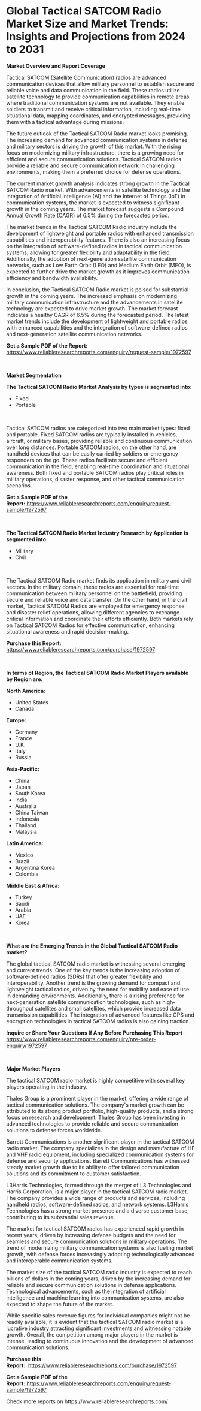 <p><h1>Global Tactical SATCOM Radio Market Size and Market Trends: Insights and Projections from 2024 to 2031</h1></p><p><strong>Market Overview and Report Coverage</strong></p>
<p><p>Tactical SATCOM (Satellite Communication) radios are advanced communication devices that allow military personnel to establish secure and reliable voice and data communication in the field. These radios utilize satellite technology to provide communication capabilities in remote areas where traditional communication systems are not available. They enable soldiers to transmit and receive critical information, including real-time situational data, mapping coordinates, and encrypted messages, providing them with a tactical advantage during missions.</p><p>The future outlook of the Tactical SATCOM Radio market looks promising. The increasing demand for advanced communication systems in defense and military sectors is driving the growth of this market. With the rising focus on modernizing military infrastructure, there is a growing need for efficient and secure communication solutions. Tactical SATCOM radios provide a reliable and secure communication network in challenging environments, making them a preferred choice for defense operations.</p><p>The current market growth analysis indicates strong growth in the Tactical SATCOM Radio market. With advancements in satellite technology and the integration of Artificial Intelligence (AI) and the Internet of Things (IoT) in communication systems, the market is expected to witness significant growth in the coming years. The market forecast suggests a Compound Annual Growth Rate (CAGR) of 6.5% during the forecasted period.</p><p>The market trends in the Tactical SATCOM Radio industry include the development of lightweight and portable radios with enhanced transmission capabilities and interoperability features. There is also an increasing focus on the integration of software-defined radios in tactical communication systems, allowing for greater flexibility and adaptability in the field. Additionally, the adoption of next-generation satellite communication networks, such as Low Earth Orbit (LEO) and Medium Earth Orbit (MEO), is expected to further drive the market growth as it improves communication efficiency and bandwidth availability.</p><p>In conclusion, the Tactical SATCOM Radio market is poised for substantial growth in the coming years. The increased emphasis on modernizing military communication infrastructure and the advancements in satellite technology are expected to drive market growth. The market forecast indicates a healthy CAGR of 6.5% during the forecasted period. The latest market trends include the development of lightweight and portable radios with enhanced capabilities and the integration of software-defined radios and next-generation satellite communication networks.</p></p>
<p><strong>Get a Sample PDF of the Report:</strong> <a href="https://www.reliableresearchreports.com/enquiry/request-sample/1972597">https://www.reliableresearchreports.com/enquiry/request-sample/1972597</a></p>
<p>&nbsp;</p>
<p><strong>Market Segmentation</strong></p>
<p><strong>The Tactical SATCOM Radio Market Analysis by types is segmented into:</strong></p>
<p><ul><li>Fixed</li><li>Portable</li></ul></p>
<p>&nbsp;</p>
<p><p>Tactical SATCOM radios are categorized into two main market types: fixed and portable. Fixed SATCOM radios are typically installed in vehicles, aircraft, or military bases, providing reliable and continuous communication over long distances. Portable SATCOM radios, on the other hand, are handheld devices that can be easily carried by soldiers or emergency responders on the go. These radios facilitate secure and efficient communication in the field, enabling real-time coordination and situational awareness. Both fixed and portable SATCOM radios play critical roles in military operations, disaster response, and other tactical communication scenarios.</p></p>
<p><strong>Get a Sample PDF of the Report:</strong>&nbsp;<a href="https://www.reliableresearchreports.com/enquiry/request-sample/1972597">https://www.reliableresearchreports.com/enquiry/request-sample/1972597</a></p>
<p>&nbsp;</p>
<p><strong>The Tactical SATCOM Radio Market Industry Research by Application is segmented into:</strong></p>
<p><ul><li>Military</li><li>Civil</li></ul></p>
<p>&nbsp;</p>
<p><p>The Tactical SATCOM Radio market finds its application in military and civil sectors. In the military domain, these radios are essential for real-time communication between military personnel on the battlefield, providing secure and reliable voice and data transfer. On the other hand, in the civil market, Tactical SATCOM Radios are employed for emergency response and disaster relief operations, allowing different agencies to exchange critical information and coordinate their efforts efficiently. Both markets rely on Tactical SATCOM Radios for effective communication, enhancing situational awareness and rapid decision-making.</p></p>
<p><strong>Purchase this Report:</strong>&nbsp; <a href="https://www.reliableresearchreports.com/purchase/1972597">https://www.reliableresearchreports.com/purchase/1972597</a></p>
<p>&nbsp;</p>
<p><strong>In terms of Region, the Tactical SATCOM Radio Market Players available by Region are:</strong></p>
<p>
    <p> <strong> North America: </strong>
        <ul>
            <li>United States</li>
            <li>Canada</li>
        </ul>
        </p> 
    <p> <strong> Europe: </strong>
        <ul>
            <li>Germany</li>
            <li>France</li>
            <li>U.K.</li>
            <li>Italy</li>
            <li>Russia</li>
        </ul>
        </p> 
    <p> <strong> Asia-Pacific: </strong>
        <ul>
            <li>China</li>
            <li>Japan</li>
            <li>South Korea</li>
            <li>India</li>
            <li>Australia</li>
            <li>China Taiwan</li>
            <li>Indonesia</li>
            <li>Thailand</li>
            <li>Malaysia</li>
        </ul>
        </p> 
    <p> <strong> Latin America: </strong>
        <ul>
            <li>Mexico</li>
            <li>Brazil</li>
            <li>Argentina Korea</li>
            <li>Colombia</li>
        </ul>
        </p> 
    <p> <strong> Middle East & Africa: </strong>
        <ul>
            <li>Turkey</li>
            <li>Saudi</li>
            <li>Arabia</li>
            <li>UAE</li>
            <li>Korea</li>
        </ul>
    </p>
    </p>
<p>&nbsp;</p>
<p><strong>What are the Emerging Trends in the Global Tactical SATCOM Radio market?</strong></p>
<p><p>The global tactical SATCOM radio market is witnessing several emerging and current trends. One of the key trends is the increasing adoption of software-defined radios (SDRs) that offer greater flexibility and interoperability. Another trend is the growing demand for compact and lightweight tactical radios, driven by the need for mobility and ease of use in demanding environments. Additionally, there is a rising preference for next-generation satellite communication technologies, such as high-throughput satellites and small satellites, which provide increased data transmission capabilities. The integration of advanced features like GPS and encryption technologies in tactical SATCOM radios is also gaining traction.</p></p>
<p><strong>Inquire or Share Your Questions If Any Before Purchasing This Report</strong>- <a href="https://www.reliableresearchreports.com/enquiry/pre-order-enquiry/1972597">https://www.reliableresearchreports.com/enquiry/pre-order-enquiry/1972597</a></p>
<p>&nbsp;</p>
<p><strong>Major Market Players</strong></p>
<p><p>The tactical SATCOM radio market is highly competitive with several key players operating in the industry. </p><p>Thales Group is a prominent player in the market, offering a wide range of tactical communication solutions. The company's market growth can be attributed to its strong product portfolio, high-quality products, and a strong focus on research and development. Thales Group has been investing in advanced technologies to provide reliable and secure communication solutions to defense forces worldwide.</p><p>Barrett Communications is another significant player in the tactical SATCOM radio market. The company specializes in the design and manufacture of HF and VHF radio equipment, including specialized communication systems for defense and security applications. Barrett Communications has witnessed steady market growth due to its ability to offer tailored communication solutions and its commitment to customer satisfaction.</p><p>L3Harris Technologies, formed through the merger of L3 Technologies and Harris Corporation, is a major player in the tactical SATCOM radio market. The company provides a wide range of products and services, including handheld radios, software-defined radios, and network systems. L3Harris Technologies has a strong market presence and a diverse customer base, contributing to its substantial sales revenue.</p><p>The market for tactical SATCOM radios has experienced rapid growth in recent years, driven by increasing defense budgets and the need for seamless and secure communication solutions in military operations. The trend of modernizing military communication systems is also fueling market growth, with defense forces increasingly adopting technologically advanced and interoperable communication systems.</p><p>The market size of the tactical SATCOM radio industry is expected to reach billions of dollars in the coming years, driven by the increasing demand for reliable and secure communication solutions in defense applications. Technological advancements, such as the integration of artificial intelligence and machine learning into communication systems, are also expected to shape the future of the market.</p><p>While specific sales revenue figures for individual companies might not be readily available, it is evident that the tactical SATCOM radio market is a lucrative industry attracting significant investments and witnessing notable growth. Overall, the competition among major players in the market is intense, leading to continuous innovation and the development of advanced communication solutions.</p></p>
<p><strong>Purchase this Report:</strong>&nbsp;&nbsp;<a href="https://www.reliableresearchreports.com/purchase/1972597">https://www.reliableresearchreports.com/purchase/1972597</a></p>
<p></p>
<p><strong>Get a Sample PDF of the Report:</strong>&nbsp;<a href="https://www.reliableresearchreports.com/enquiry/request-sample/1972597">https://www.reliableresearchreports.com/enquiry/request-sample/1972597</a></p>
<p>Check more reports on https://www.reliableresearchreports.com/</p>